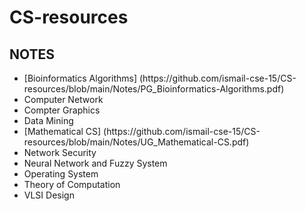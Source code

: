 # CS-resources
<h2>NOTES</h2>
<ul>
  <li>[Bioinformatics Algorithms] (https://github.com/ismail-cse-15/CS-resources/blob/main/Notes/PG_Bioinformatics-Algorithms.pdf)</li>
  <li>Computer Network</li>
  <li>Compter Graphics</li>
  <li>Data Mining</li>
  <li>[Mathematical CS] (https://github.com/ismail-cse-15/CS-resources/blob/main/Notes/UG_Mathematical-CS.pdf)</li>
  <li>Network Security</li>
  <li>Neural Network and Fuzzy System</li>
  <li>Operating System</li>
  <li>Theory of Computation</li>
  <li>VLSI Design</li>
</ul>
